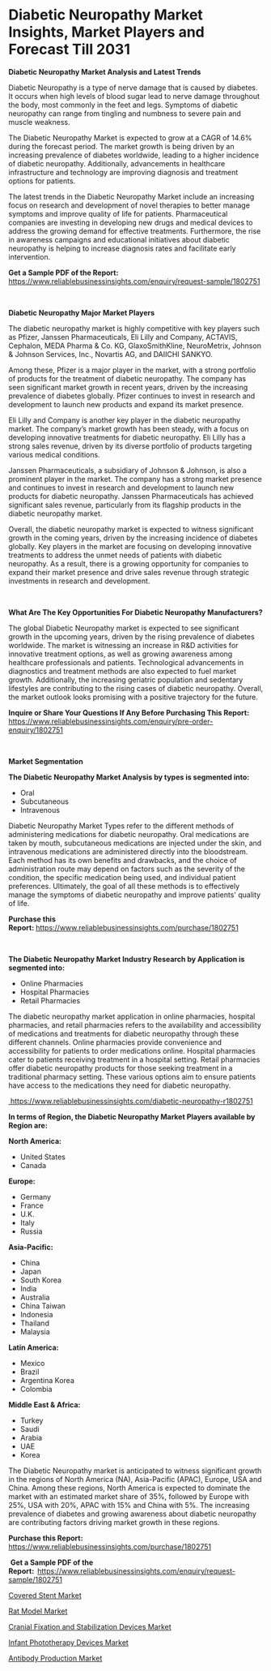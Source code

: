 <p><h1>Diabetic Neuropathy Market Insights, Market Players and Forecast Till 2031</h1></p><p><strong>Diabetic Neuropathy Market Analysis and Latest Trends</strong></p>
<p><p>Diabetic Neuropathy is a type of nerve damage that is caused by diabetes. It occurs when high levels of blood sugar lead to nerve damage throughout the body, most commonly in the feet and legs. Symptoms of diabetic neuropathy can range from tingling and numbness to severe pain and muscle weakness.</p><p>The Diabetic Neuropathy Market is expected to grow at a CAGR of 14.6% during the forecast period. The market growth is being driven by an increasing prevalence of diabetes worldwide, leading to a higher incidence of diabetic neuropathy. Additionally, advancements in healthcare infrastructure and technology are improving diagnosis and treatment options for patients.</p><p>The latest trends in the Diabetic Neuropathy Market include an increasing focus on research and development of novel therapies to better manage symptoms and improve quality of life for patients. Pharmaceutical companies are investing in developing new drugs and medical devices to address the growing demand for effective treatments. Furthermore, the rise in awareness campaigns and educational initiatives about diabetic neuropathy is helping to increase diagnosis rates and facilitate early intervention.</p></p>
<p><strong>Get a Sample PDF of the Report:&nbsp;</strong> <a href="https://www.reliablebusinessinsights.com/enquiry/request-sample/1802751">https://www.reliablebusinessinsights.com/enquiry/request-sample/1802751</a></p>
<p>&nbsp;</p>
<p><strong>Diabetic Neuropathy Major Market Players</strong></p>
<p><p>The diabetic neuropathy market is highly competitive with key players such as Pfizer, Janssen Pharmaceuticals, Eli Lilly and Company, ACTAVIS, Cephalon, MEDA Pharma & Co. KG, GlaxoSmithKline, NeuroMetrix, Johnson & Johnson Services, Inc., Novartis AG, and DAIICHI SANKYO. </p><p>Among these, Pfizer is a major player in the market, with a strong portfolio of products for the treatment of diabetic neuropathy. The company has seen significant market growth in recent years, driven by the increasing prevalence of diabetes globally. Pfizer continues to invest in research and development to launch new products and expand its market presence. </p><p>Eli Lilly and Company is another key player in the diabetic neuropathy market. The company’s market growth has been steady, with a focus on developing innovative treatments for diabetic neuropathy. Eli Lilly has a strong sales revenue, driven by its diverse portfolio of products targeting various medical conditions.</p><p>Janssen Pharmaceuticals, a subsidiary of Johnson & Johnson, is also a prominent player in the market. The company has a strong market presence and continues to invest in research and development to launch new products for diabetic neuropathy. Janssen Pharmaceuticals has achieved significant sales revenue, particularly from its flagship products in the diabetic neuropathy market.</p><p>Overall, the diabetic neuropathy market is expected to witness significant growth in the coming years, driven by the increasing incidence of diabetes globally. Key players in the market are focusing on developing innovative treatments to address the unmet needs of patients with diabetic neuropathy. As a result, there is a growing opportunity for companies to expand their market presence and drive sales revenue through strategic investments in research and development.</p></p>
<p>&nbsp;</p>
<p><strong>What Are The Key Opportunities For Diabetic Neuropathy Manufacturers?</strong></p>
<p><p>The global Diabetic Neuropathy market is expected to see significant growth in the upcoming years, driven by the rising prevalence of diabetes worldwide. The market is witnessing an increase in R&D activities for innovative treatment options, as well as growing awareness among healthcare professionals and patients. Technological advancements in diagnostics and treatment methods are also expected to fuel market growth. Additionally, the increasing geriatric population and sedentary lifestyles are contributing to the rising cases of diabetic neuropathy. Overall, the market outlook looks promising with a positive trajectory for the future.</p></p>
<p><strong>Inquire or Share Your Questions If Any Before Purchasing This Report:</strong> <a href="https://www.reliablebusinessinsights.com/enquiry/pre-order-enquiry/1802751">https://www.reliablebusinessinsights.com/enquiry/pre-order-enquiry/1802751</a></p>
<p>&nbsp;</p>
<p><strong>Market Segmentation</strong></p>
<p><strong>The Diabetic Neuropathy Market Analysis by types is segmented into:</strong></p>
<p><ul><li>Oral</li><li>Subcutaneous</li><li>Intravenous</li></ul></p>
<p><p>Diabetic Neuropathy Market Types refer to the different methods of administering medications for diabetic neuropathy. Oral medications are taken by mouth, subcutaneous medications are injected under the skin, and intravenous medications are administered directly into the bloodstream. Each method has its own benefits and drawbacks, and the choice of administration route may depend on factors such as the severity of the condition, the specific medication being used, and individual patient preferences. Ultimately, the goal of all these methods is to effectively manage the symptoms of diabetic neuropathy and improve patients' quality of life.</p></p>
<p><strong>Purchase this Report:&nbsp;</strong><a href="https://www.reliablebusinessinsights.com/purchase/1802751">https://www.reliablebusinessinsights.com/purchase/1802751</a></p>
<p>&nbsp;</p>
<p><strong>The Diabetic Neuropathy Market Industry Research by Application is segmented into:</strong></p>
<p><ul><li>Online Pharmacies</li><li>Hospital Pharmacies</li><li>Retail Pharmacies</li></ul></p>
<p><p>The diabetic neuropathy market application in online pharmacies, hospital pharmacies, and retail pharmacies refers to the availability and accessibility of medications and treatments for diabetic neuropathy through these different channels. Online pharmacies provide convenience and accessibility for patients to order medications online. Hospital pharmacies cater to patients receiving treatment in a hospital setting. Retail pharmacies offer diabetic neuropathy products for those seeking treatment in a traditional pharmacy setting. These various options aim to ensure patients have access to the medications they need for diabetic neuropathy.</p></p>
<p><a href="https://www.reliablebusinessinsights.com/diabetic-neuropathy-r1802751">&nbsp;https://www.reliablebusinessinsights.com/diabetic-neuropathy-r1802751</a></p>
<p><strong>In terms of Region, the Diabetic Neuropathy Market Players available by Region are:</strong></p>
<p>
    <p> <strong> North America: </strong>
        <ul>
            <li>United States</li>
            <li>Canada</li>
        </ul>
        </p> 
    <p> <strong> Europe: </strong>
        <ul>
            <li>Germany</li>
            <li>France</li>
            <li>U.K.</li>
            <li>Italy</li>
            <li>Russia</li>
        </ul>
        </p> 
    <p> <strong> Asia-Pacific: </strong>
        <ul>
            <li>China</li>
            <li>Japan</li>
            <li>South Korea</li>
            <li>India</li>
            <li>Australia</li>
            <li>China Taiwan</li>
            <li>Indonesia</li>
            <li>Thailand</li>
            <li>Malaysia</li>
        </ul>
        </p> 
    <p> <strong> Latin America: </strong>
        <ul>
            <li>Mexico</li>
            <li>Brazil</li>
            <li>Argentina Korea</li>
            <li>Colombia</li>
        </ul>
        </p> 
    <p> <strong> Middle East & Africa: </strong>
        <ul>
            <li>Turkey</li>
            <li>Saudi</li>
            <li>Arabia</li>
            <li>UAE</li>
            <li>Korea</li>
        </ul>
    </p>
    </p>
<p><p>The Diabetic Neuropathy market is anticipated to witness significant growth in the regions of North America (NA), Asia-Pacific (APAC), Europe, USA and China. Among these regions, North America is expected to dominate the market with an estimated market share of 35%, followed by Europe with 25%, USA with 20%, APAC with 15% and China with 5%. The increasing prevalence of diabetes and growing awareness about diabetic neuropathy are contributing factors driving market growth in these regions.</p></p>
<p><strong>Purchase this Report: </strong><a href="https://www.reliablebusinessinsights.com/purchase/1802751">https://www.reliablebusinessinsights.com/purchase/1802751</a></p>
<p>&nbsp;<strong>Get a Sample PDF of the Report:&nbsp;&nbsp;</strong><a href="https://www.reliablebusinessinsights.com/enquiry/request-sample/1802751">https://www.reliablebusinessinsights.com/enquiry/request-sample/1802751</a></p>
<p><strong></strong></p>
<p><p><a href="https://github.com/nathandecarvalho/Market-Research-Report-List-4/blob/main/covered-stent-market.md">Covered Stent Market</a></p><p><a href="https://github.com/JosephWillisbXXgf/Market-Research-Report-List-1/blob/main/rat-model-market.md">Rat Model Market</a></p><p><a href="https://github.com/julian6Skinner/Market-Research-Report-List-1/blob/main/cranial-fixation-and-stabilization-devices-market.md">Cranial Fixation and Stabilization Devices Market</a></p><p><a href="https://github.com/mandarincruisesvn/Market-Research-Report-List-1/blob/main/infant-phototherapy-devices-market.md">Infant Phototherapy Devices Market</a></p><p><a href="https://github.com/jakobeblake56/Market-Research-Report-List-1/blob/main/antibody-production-market.md">Antibody Production Market</a></p></p>